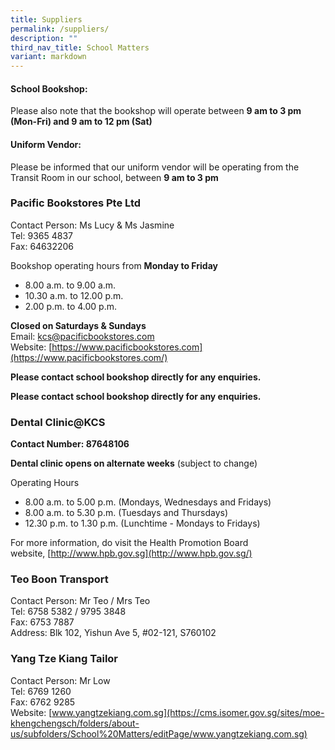 ```yaml
---
title: Suppliers
permalink: /suppliers/
description: ""
third_nav_title: School Matters
variant: markdown
---
```

#### School Bookshop:

Please also note that the bookshop will operate between **9 am to 3 pm (Mon-Fri) and 9 am to 12 pm (Sat)** 

#### Uniform Vendor:

Please be informed that our uniform vendor will be operating from the Transit Room in our school, between **9 am to 3 pm** 



### Pacific Bookstores Pte Ltd

Contact Person: Ms Lucy & Ms Jasmine  
Tel: 9365 4837  
Fax: 64632206  

Bookshop operating hours from **Monday to Friday**  

*   8.00 a.m. to 9.00 a.m.
*   10.30 a.m. to 12.00 p.m.
*   2.00 p.m. to 4.00 p.m.

**Closed on Saturdays & Sundays**  
Email: [kcs@pacificbookstores.com](mailto:%20popschs@popularworld.com)  
Website: [https://www.pacificbookstores.com](https://www.pacificbookstores.com/)

**Please contact school bookshop directly for any enquiries.**
	
**Please contact school bookshop directly for any enquiries.**

### Dental Clinic@KCS

**Contact Number: 87648106**  

**Dental clinic opens on alternate weeks** (subject to change)

Operating Hours 

*   8.00 a.m. to 5.00 p.m. (Mondays, Wednesdays and Fridays)
*   8.00 a.m. to 5.30 p.m. (Tuesdays and Thursdays)
*   12.30 p.m. to 1.30 p.m. (Lunchtime - Mondays to Fridays)

For more information, do visit the Health Promotion Board website, [http://www.hpb.gov.sg](http://www.hpb.gov.sg/)  

### Teo Boon Transport

Contact Person: Mr Teo / Mrs Teo  
Tel: 6758 5382 / 9795 3848  
Fax: 6753 7887  
Address: Blk 102, Yishun Ave 5, #02-121, S760102  
  

### Yang Tze Kiang Tailor

Contact Person: Mr Low  
Tel: 6769 1260  
Fax: 6762 9285  
Website: [www.yangtzekiang.com.sg](https://cms.isomer.gov.sg/sites/moe-khengchengsch/folders/about-us/subfolders/School%20Matters/editPage/www.yangtzekiang.com.sg)